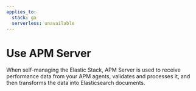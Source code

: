 ```yaml
---
applies_to:
  stack: ga
  serverless: unavailable
---
```


# Use APM Server

When self-managing the Elastic Stack, APM Server is used to receive performance data from your APM agents,
validates and processes it, and then transforms the data into Elasticsearch documents.
